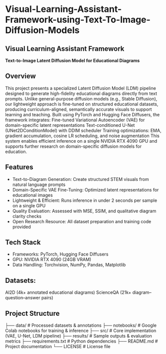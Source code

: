 # Visual-Learning-Assistant-Framework-using-Text-To-Image-Diffusion-Models

## Visual Learning Assistant Framework
**Text-to-Image Latent Diffusion Model for Educational Diagrams**

## Overview
This project presents a specialized Latent Diffusion Model (LDM) pipeline designed to generate high-fidelity educational diagrams directly from text prompts. Unlike general-purpose diffusion models (e.g., Stable Diffusion), our lightweight approach is fine-tuned on structured educational datasets, producing curriculum-aligned, semantically accurate visuals to support learning and teaching.
Built using PyTorch and Hugging Face Diffusers, the framework integrates:
Fine-tuned Variational Autoencoder (VAE) for domain-specific latent representations
Text-conditioned U-Net (UNet2DConditionModel) with DDIM scheduler
Training optimizations: EMA, gradient accumulation, cosine LR scheduling, and noise augmentation
This system enables efficient inference on a single NVIDIA RTX 4090 GPU and supports further research on domain-specific diffusion models for education.

## Features
* Text-to-Diagram Generation: Create structured STEM visuals from natural language prompts
* Domain-Specific VAE Fine-Tuning: Optimized latent representations for educational images
* Lightweight & Efficient: Runs inference in under 2 seconds per sample on a single GPU
* Quality Evaluation: Assessed with MSE, SSIM, and qualitative diagram clarity checks
* Open Research Resource: All dataset preparation and training code provided

## Tech Stack
* Frameworks: PyTorch, Hugging Face Diffusers
* GPU: NVIDIA RTX 4090 (24GB VRAM)
* Data Handling: Torchvision, NumPy, Pandas, Matplotlib

## Datasets:
AI2D (4k+ annotated educational diagrams)
ScienceQA (21k+ diagram–question–answer pairs)

## Project Structure
├── data/                    # Processed datasets & annotations
├── notebooks/               # Google Colab notebooks for training & inference
├── src/                     # Core implementation (VAE, U-Net, LDM pipeline)
├── results/                 # Sample outputs & evaluation metrics
├── requirements.txt         # Python dependencies
├── README.md                # Project documentation
└── LICENSE                  # License file
